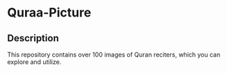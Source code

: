 # Quraa-Picture

## Description
This repository contains over 100 images of Quran reciters, which you can explore and utilize.

